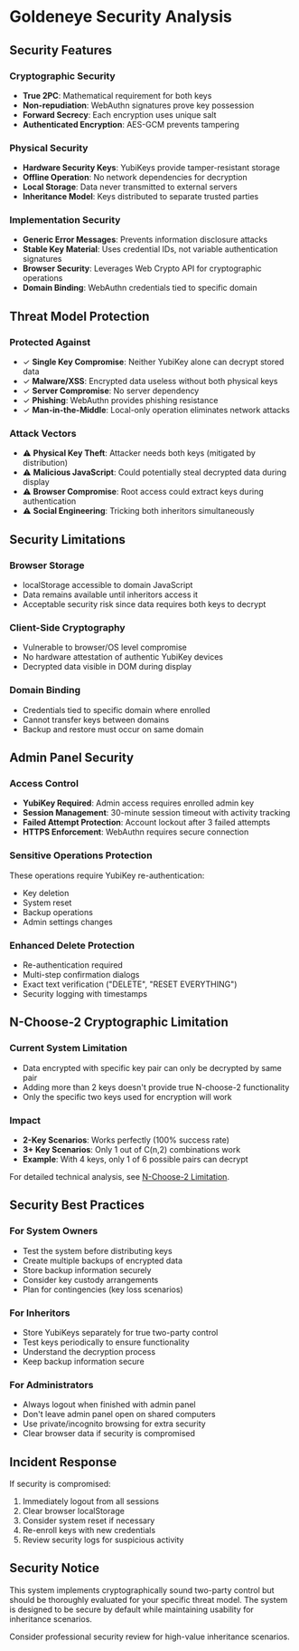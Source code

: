 # Goldeneye Security Analysis

## Security Features

### Cryptographic Security
- **True 2PC**: Mathematical requirement for both keys
- **Non-repudiation**: WebAuthn signatures prove key possession
- **Forward Secrecy**: Each encryption uses unique salt
- **Authenticated Encryption**: AES-GCM prevents tampering

### Physical Security
- **Hardware Security Keys**: YubiKeys provide tamper-resistant storage
- **Offline Operation**: No network dependencies for decryption
- **Local Storage**: Data never transmitted to external servers
- **Inheritance Model**: Keys distributed to separate trusted parties

### Implementation Security
- **Generic Error Messages**: Prevents information disclosure attacks
- **Stable Key Material**: Uses credential IDs, not variable authentication signatures
- **Browser Security**: Leverages Web Crypto API for cryptographic operations
- **Domain Binding**: WebAuthn credentials tied to specific domain

## Threat Model Protection

### Protected Against
- ✓ **Single Key Compromise**: Neither YubiKey alone can decrypt stored data
- ✓ **Malware/XSS**: Encrypted data useless without both physical keys
- ✓ **Server Compromise**: No server dependency
- ✓ **Phishing**: WebAuthn provides phishing resistance
- ✓ **Man-in-the-Middle**: Local-only operation eliminates network attacks

### Attack Vectors
- ⚠ **Physical Key Theft**: Attacker needs both keys (mitigated by distribution)
- ⚠ **Malicious JavaScript**: Could potentially steal decrypted data during display
- ⚠ **Browser Compromise**: Root access could extract keys during authentication
- ⚠ **Social Engineering**: Tricking both inheritors simultaneously

## Security Limitations

### Browser Storage
- localStorage accessible to domain JavaScript
- Data remains available until inheritors access it
- Acceptable security risk since data requires both keys to decrypt

### Client-Side Cryptography
- Vulnerable to browser/OS level compromise
- No hardware attestation of authentic YubiKey devices
- Decrypted data visible in DOM during display

### Domain Binding
- Credentials tied to specific domain where enrolled
- Cannot transfer keys between domains
- Backup and restore must occur on same domain

## Admin Panel Security

### Access Control
- **YubiKey Required**: Admin access requires enrolled admin key
- **Session Management**: 30-minute session timeout with activity tracking
- **Failed Attempt Protection**: Account lockout after 3 failed attempts
- **HTTPS Enforcement**: WebAuthn requires secure connection

### Sensitive Operations Protection
These operations require YubiKey re-authentication:
- Key deletion
- System reset
- Backup operations
- Admin settings changes

### Enhanced Delete Protection
- Re-authentication required
- Multi-step confirmation dialogs
- Exact text verification ("DELETE", "RESET EVERYTHING")
- Security logging with timestamps

## N-Choose-2 Cryptographic Limitation

### Current System Limitation
- Data encrypted with specific key pair can only be decrypted by same pair
- Adding more than 2 keys doesn't provide true N-choose-2 functionality
- Only the specific two keys used for encryption will work

### Impact
- **2-Key Scenarios**: Works perfectly (100% success rate)
- **3+ Key Scenarios**: Only 1 out of C(n,2) combinations work
- **Example**: With 4 keys, only 1 of 6 possible pairs can decrypt

For detailed technical analysis, see [N-Choose-2 Limitation](n-choose-2-limitation.md).

## Security Best Practices

### For System Owners
- Test the system before distributing keys
- Create multiple backups of encrypted data
- Store backup information securely
- Consider key custody arrangements
- Plan for contingencies (key loss scenarios)

### For Inheritors
- Store YubiKeys separately for true two-party control
- Test keys periodically to ensure functionality
- Understand the decryption process
- Keep backup information secure

### For Administrators
- Always logout when finished with admin panel
- Don't leave admin panel open on shared computers
- Use private/incognito browsing for extra security
- Clear browser data if security is compromised

## Incident Response

If security is compromised:
1. Immediately logout from all sessions
2. Clear browser localStorage
3. Consider system reset if necessary
4. Re-enroll keys with new credentials
5. Review security logs for suspicious activity

## Security Notice

This system implements cryptographically sound two-party control but should be thoroughly evaluated for your specific threat model. The system is designed to be secure by default while maintaining usability for inheritance scenarios.

Consider professional security review for high-value inheritance scenarios.